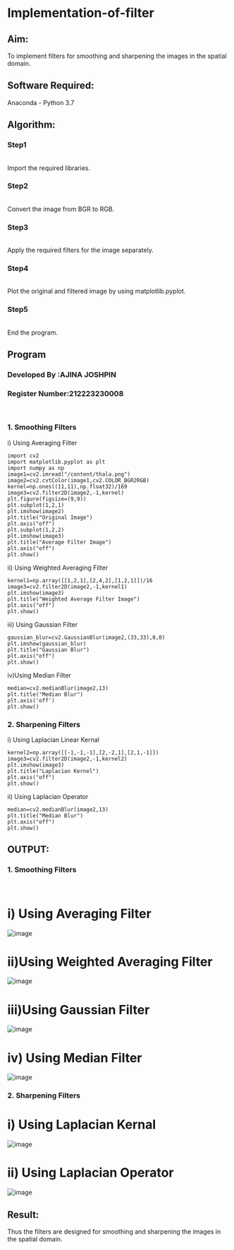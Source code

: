 # Implementation-of-filter
## Aim:
To implement filters for smoothing and sharpening the images in the spatial domain.
## Software Required:
Anaconda - Python 3.7
## Algorithm:
### Step1
</br>
Import the required libraries.
</br> 

### Step2
</br>
Convert the image from BGR to RGB.
</br> 

### Step3
</br>
Apply the required filters for the image separately.
</br> 

### Step4
</br>
Plot the original and filtered image by using matplotlib.pyplot.
</br> 

### Step5
</br>
End the program.
</br> 

## Program
### Developed By   :AJINA JOSHPIN 
### Register Number:212223230008
</br>

### 1. Smoothing Filters

i) Using Averaging Filter
```
import cv2
import matplotlib.pyplot as plt
import numpy as np
image1=cv2.imread("/content/thala.png")
image2=cv2.cvtColor(image1,cv2.COLOR_BGR2RGB)
kernel=np.ones((11,11),np.float32)/169
image3=cv2.filter2D(image2,-1,kernel)
plt.figure(figsize=(9,9))
plt.subplot(1,2,1)
plt.imshow(image2)
plt.title("Original Image")
plt.axis("off")
plt.subplot(1,2,2)
plt.imshow(image3)
plt.title("Average Filter Image")
plt.axis("off")
plt.show()

```
ii) Using Weighted Averaging Filter
```
kernel1=np.array([[1,2,1],[2,4,2],[1,2,1]])/16
image3=cv2.filter2D(image2,-1,kernel1)
plt.imshow(image3)
plt.title("Weighted Average Filter Image")
plt.axis("off")
plt.show()
```
iii) Using Gaussian Filter
```
gaussian_blur=cv2.GaussianBlur(image2,(33,33),0,0)
plt.imshow(gaussian_blur)
plt.title("Gaussian Blur")
plt.axis("off")
plt.show()
```
iv)Using Median Filter
```
median=cv2.medianBlur(image2,13)
plt.title("Median Blur")
plt.axis('off')
plt.show()
```

### 2. Sharpening Filters
i) Using Laplacian Linear Kernal
```
kernel2=np.array([[-1,-1,-1],[2,-2,1],[2,1,-1]])
image3=cv2.filter2D(image2,-1,kernel2)
plt.imshow(image3)
plt.title("Laplacian Kernel")
plt.axis("off")
plt.show()
```
ii) Using Laplacian Operator
```
median=cv2.medianBlur(image2,13)
plt.title("Median Blur")
plt.axis("off")
plt.show()
```

## OUTPUT:
### 1. Smoothing Filters
</br>

# i) Using Averaging Filter
![image](https://github.com/user-attachments/assets/9935fd4f-aa19-46f1-b243-296bd728ac78)

# ii)Using Weighted Averaging Filter
![image](https://github.com/user-attachments/assets/8806ab6d-c5e3-4dcd-ba1d-715c047639fd)


# iii)Using Gaussian Filter
![image](https://github.com/user-attachments/assets/e96b06bc-6571-4b2f-b24f-1946dac18554)


# iv) Using Median Filter
![image](https://github.com/user-attachments/assets/eefd7cfb-3d86-4a80-8819-9bb70b000a46)

### 2. Sharpening Filters


# i) Using Laplacian Kernal
![image](https://github.com/user-attachments/assets/bac3b6f1-6719-4be0-9949-25b351bfc482)


# ii) Using Laplacian Operator
![image](https://github.com/user-attachments/assets/dee8dff9-edb0-4a0b-bf8c-f86527145533)


## Result:
Thus the filters are designed for smoothing and sharpening the images in the spatial domain.
